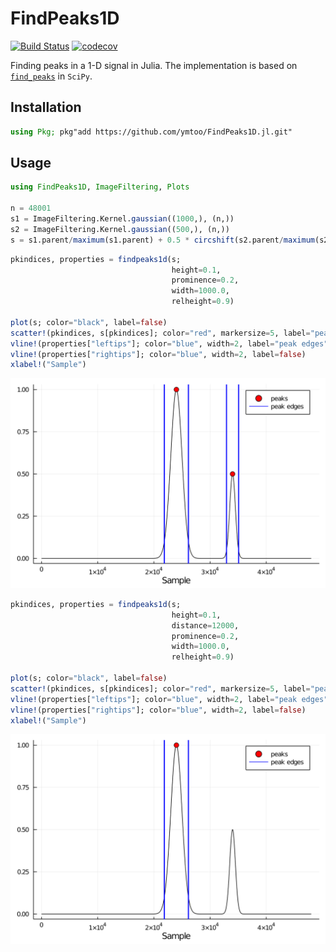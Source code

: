 # FindPeaks1D
[![Build Status](https://travis-ci.org/ymtoo/FindPeaks1D.jl.svg?branch=master)](https://travis-ci.org/ymtoo/FindPeaks1D.jl)
[![codecov](https://codecov.io/gh/ymtoo/FindPeaks1D.jl/branch/master/graph/badge.svg)](https://codecov.io/gh/ymtoo/FindPeaks1D.jl)


Finding peaks in a 1-D signal in Julia. The implementation is based on [`find_peaks`](https://docs.scipy.org/doc/scipy/reference/generated/scipy.signal.find_peaks.html) in `SciPy`.

## Installation
```julia
using Pkg; pkg"add https://github.com/ymtoo/FindPeaks1D.jl.git"
```

## Usage
```julia
using FindPeaks1D, ImageFiltering, Plots

n = 48001
s1 = ImageFiltering.Kernel.gaussian((1000,), (n,))
s2 = ImageFiltering.Kernel.gaussian((500,), (n,))
s = s1.parent/maximum(s1.parent) + 0.5 * circshift(s2.parent/maximum(s2.parent), (10000,))
```
```julia
pkindices, properties = findpeaks1d(s; 
                                    height=0.1, 
                                    prominence=0.2, 
                                    width=1000.0, 
                                    relheight=0.9)

plot(s; color="black", label=false)
scatter!(pkindices, s[pkindices]; color="red", markersize=5, label="peaks")
vline!(properties["leftips"]; color="blue", width=2, label="peak edges")
vline!(properties["rightips"]; color="blue", width=2, label=false)
xlabel!("Sample")
```
![window](peaks-1.svg)
```julia
pkindices, properties = findpeaks1d(s; 
                                    height=0.1, 
                                    distance=12000, 
                                    prominence=0.2, 
                                    width=1000.0, 
                                    relheight=0.9)

plot(s; color="black", label=false)
scatter!(pkindices, s[pkindices]; color="red", markersize=5, label="peaks")
vline!(properties["leftips"]; color="blue", width=2, label="peak edges")
vline!(properties["rightips"]; color="blue", width=2, label=false)
xlabel!("Sample")
```
![window](peaks-2.svg)